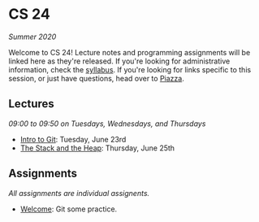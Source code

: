 # CS 24
_Summer 2020_

Welcome to CS 24!  Lecture notes and programming assignments will be linked here
as they're released. If you're looking for administrative information, check the
[syllabus](Syllabus.md).  If you're looking for links  specific to this session,
or just have questions, head over to [Piazza](https://piazza.com/ucsb/summer2020/cs24).


## Lectures

_09:00 to 09:50 on Tuesdays, Wednesdays, and Thursdays_

- [Intro to Git](notes/Intro%20to%20Git.md): Tuesday, June 23rd
- [The Stack and the Heap](notes/The%20Stack%20and%20the%20Heap.md): Thursday, June 25th


## Assignments

_All assignments are individual assignents._

- [Welcome](welcome): Git some practice.
